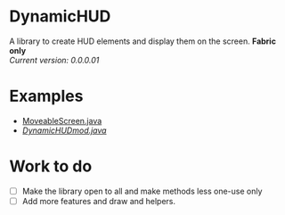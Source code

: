 # DynamicHUD
A library to create HUD elements and display them on the screen. **Fabric only**\
_Current version: 0.0.0.01_

# Examples
- [MoveableScreen.java](src/main/java/net/dynamichud/dynamichud/huds/MoveableScreen.java)
- [_DynamicHUDmod.java_](src/main/java/net/dynamichud/dynamichud/DynamicHUDmod.java)

# Work to do

- [ ] Make the library open to all and make methods less one-use only
- [ ] Add more features and draw and helpers.
